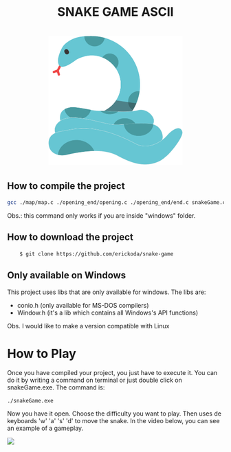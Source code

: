 <h1 align="center">
    SNAKE GAME ASCII
</h1>

<h1 align="center">
    <img src="./snake.png" height="300px"><img>
</h1>


## How to compile the project
```bash
gcc ./map/map.c ./opening_end/opening.c ./opening_end/end.c snakeGame.c -o snakeGame
```

Obs.: this command only works if you are inside "windows" folder.

## How to download the project

```bash
    $ git clone https://github.com/erickoda/snake-game
```

## Only available on Windows

This project uses libs that are only available for windows. The libs are:

<ul>
    <li>
        conio.h (only available for MS-DOS compilers)
    </li>
    <li>
        Window.h (it's a lib which contains all Windows's API functions)
    </li>
</ul>

Obs. I would like to make a version compatible with Linux

# How to Play

Once you have compiled your project, you just have to execute it. You can do it by writing a command on terminal or just double click on snakeGame.exe. The command is:

    ./snakeGame.exe

Now you have it open. Choose the difficulty you want to play. Then uses de keyboards 'w' 'a' 's' 'd' to move the snake. In the video below, you can see an example of a gameplay.

<img src="./gameplayExample.gif" height="400px"></img>
